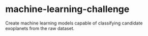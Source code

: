 # machine-learning-challenge
Create machine learning models capable of classifying candidate exoplanets from the raw dataset.
